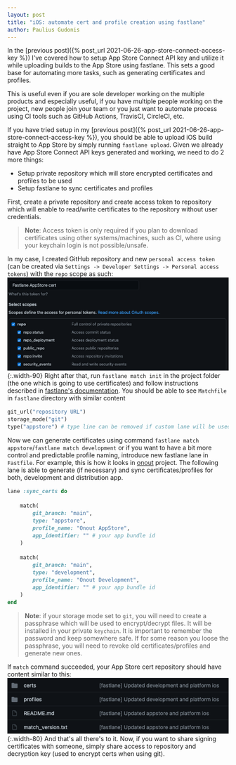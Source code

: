 ```yaml
---
layout: post
title: "iOS: automate cert and profile creation using fastlane"
author: Paulius Gudonis
---
```


In the [previous post]({% post_url 2021-06-26-app-store-connect-access-key %}) I've covered how to setup App Store Connect API key and utilize it while uploading builds to the App Store using fastlane. This sets a good base for automating more tasks, such as generating certificates and profiles.

This is useful even if you are sole developer working on the multiple products and especially useful, if you have multiple people working on the project, new people join your team or you just want to automate process using CI tools such as GitHub Actions, TravisCI, CircleCI, etc.

If you have tried setup in my [previous post]({% post_url 2021-06-26-app-store-connect-access-key %}), you should be able to upload iOS build straight to App Store by simply running `fastlane upload`. Given we already have App Store Connect API keys generated and working, we need to do 2 more things:

* Setup private repository which will store encrypted certificates and profiles to be used
* Setup fastlane to sync certificates and profiles

First, create a private repository and create access token to repository which will enable to read/write certificates to the repository without user credentials.
> **Note**: Access token is only required if you plan to download certificates using other systems/machines, such as CI, where using your keychain login is not possible/unsafe. 

In my case, I created GitHub repository and new `personal access token` (can be created via `Settings -> Developer Settings -> Personal access tokens`) with the `repo` scope as such: ![fastlane app store cert](/assets/post/fastlane-appstore-cert.png){:.width-90}
Right after that, run `fastlane match init` in the project folder (the one which is going to use certificates) and follow instructions described in [fastlane's documentation](https://docs.fastlane.tools/actions/match/#match). You should be able to see `Matchfile` in `fastlane` directory with similar content

```ruby
git_url("repository URL")
storage_mode("git")
type("appstore") # type line can be removed if custom lane will be used
```

Now we can generate certificates using command `fastlane match appstore`/`fastlane match development` or if you want to have a bit more control and predictable profile naming, introduce new fastlane lane in `Fastfile`. For example, this is how it looks in [onout](https://onout.com) project. The following lane is able to generate (if necessary) and sync certificates/profiles for both, development and distribution app.

```ruby
lane :sync_certs do

	match(
		git_branch: "main",
		type: "appstore",
		profile_name: "Onout AppStore",
		app_identifier: "" # your app bundle id
  	)

  	match(
		git_branch: "main",
		type: "development",
		profile_name: "Onout Development",
		app_identifier: "" # your app bundle id
  	)
end
```

> **Note**: if your storage mode set to `git`, you will need to create a passphrase which will be used to encrypt/decrypt files. It will be installed in your private `keychain`. It is important to remember the password and keep somewhere safe. If for some reason you loose the passphrase, you will need to revoke old certificates/profiles and generate new ones.

If `match` command succeeded, your App Store cert repository should have content similar to this: ![fastlane match repo](/assets/post/fastlane-match-repo.png){:.width-80}
And that's all there's to it. Now, if you want to share signing certificates with someone, simply share access to repository and decryption key (used to encrypt certs when using git).